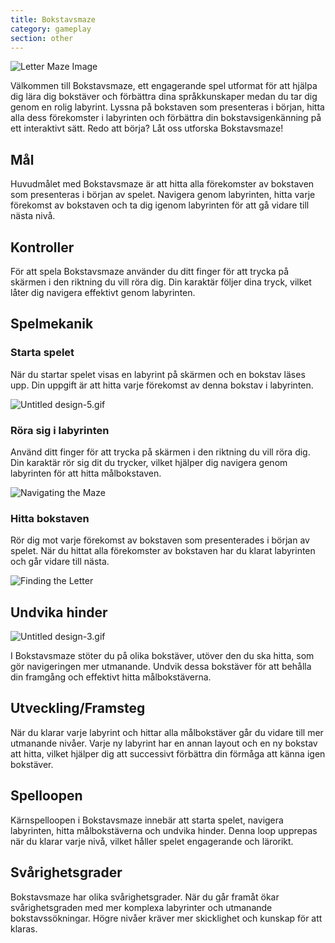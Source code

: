 ```yaml
---
title: Bokstavsmaze
category: gameplay
section: other
---
```

![Letter Maze Image](https://help.studycat.com/hc/article_attachments/34917832623897)

Välkommen till Bokstavsmaze, ett engagerande spel utformat för att hjälpa dig lära dig bokstäver och förbättra dina språkkunskaper medan du tar dig genom en rolig labyrint. Lyssna på bokstaven som presenteras i början, hitta alla dess förekomster i labyrinten och förbättra din bokstavsigenkänning på ett interaktivt sätt. Redo att börja? Låt oss utforska Bokstavsmaze!

## Mål

Huvudmålet med Bokstavsmaze är att hitta alla förekomster av bokstaven som presenteras i början av spelet. Navigera genom labyrinten, hitta varje förekomst av bokstaven och ta dig igenom labyrinten för att gå vidare till nästa nivå.

## Kontroller

För att spela Bokstavsmaze använder du ditt finger för att trycka på skärmen i den riktning du vill röra dig. Din karaktär följer dina tryck, vilket låter dig navigera effektivt genom labyrinten.

## Spelmekanik

### Starta spelet

När du startar spelet visas en labyrint på skärmen och en bokstav läses upp. Din uppgift är att hitta varje förekomst av denna bokstav i labyrinten.

![Untitled design-5.gif](https://help.studycat.com/hc/article_attachments/35079949007769)

### Röra sig i labyrinten

Använd ditt finger för att trycka på skärmen i den riktning du vill röra dig. Din karaktär rör sig dit du trycker, vilket hjälper dig navigera genom labyrinten för att hitta målbokstaven.

![Navigating the Maze](https://help.studycat.com/hc/article_attachments/34917832629785)

### Hitta bokstaven

Rör dig mot varje förekomst av bokstaven som presenterades i början av spelet. När du hittat alla förekomster av bokstaven har du klarat labyrinten och går vidare till nästa.

![Finding the Letter](https://help.studycat.com/hc/article_attachments/34917832631321)

## Undvika hinder

![Untitled design-3.gif](https://help.studycat.com/hc/article_attachments/35076983481369)

I Bokstavsmaze stöter du på olika bokstäver, utöver den du ska hitta, som gör navigeringen mer utmanande. Undvik dessa bokstäver för att behålla din framgång och effektivt hitta målbokstäverna.


## Utveckling/Framsteg

När du klarar varje labyrint och hittar alla målbokstäver går du vidare till mer utmanande nivåer. Varje ny labyrint har en annan layout och en ny bokstav att hitta, vilket hjälper dig att successivt förbättra din förmåga att känna igen bokstäver.

## Spelloopen

Kärnspelloopen i Bokstavsmaze innebär att starta spelet, navigera labyrinten, hitta målbokstäverna och undvika hinder. Denna loop upprepas när du klarar varje nivå, vilket håller spelet engagerande och lärorikt.


## Svårighetsgrader

Bokstavsmaze har olika svårighetsgrader. När du går framåt ökar svårighetsgraden med mer komplexa labyrinter och utmanande bokstavssökningar. Högre nivåer kräver mer skicklighet och kunskap för att klaras.